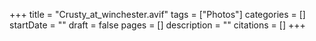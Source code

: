 +++
title = "Crusty_at_winchester.avif"
tags = ["Photos"]
categories = []
startDate = ""
draft = false
pages = []
description = ""
citations = []
+++
